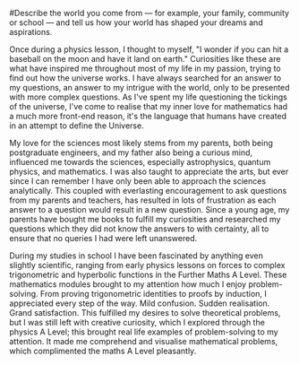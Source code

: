 #Describe the world you come from — for example, your family, community or school — and tell us how your world has shaped your dreams and aspirations.


Once during a physics lesson, I thought to myself, "I wonder if you can hit a baseball on the moon and have it land on earth." Curiosities like these are what have inspired me throughout most of my life in my passion, trying to find out how the universe works. I have always searched for an answer to my questions, an answer to my intrigue with the world, only to be presented with more complex questions. As I've spent my life questioning the tickings of the universe, I've come to realise that my inner love for mathematics had a much more front-end reason, it's the language that humans have created in an attempt to define the Universe.

My love for the sciences most likely stems from my parents, both being postgraduate engineers, and my father also being a curious mind, influenced me towards the sciences, especially astrophysics, quantum physics, and mathematics. I was also taught to appreciate the arts, but ever since I can remember I have only been able to approach the sciences analytically. This coupled with everlasting encouragement to ask questions from my parents and teachers, has resulted in lots of frustration as each answer to a question would result in a new question. Since a young age, my parents have bought me books to fulfill my curiosities and researched my questions which they did not know the answers to with certainty, all to ensure that no queries I had were left unanswered. 

During my studies in school I have been fascinated by anything even slightly scientific, ranging from early physics lessons on forces to complex trigonometric and hyperbolic functions in the Further Maths A Level. These mathematics modules brought to my attention how much I enjoy problem-solving. From proving trigonometric identities to proofs by induction, I appreciated every step of the way. Mild confusion. Sudden realisation. Grand satisfaction. This fulfilled my desires to solve theoretical problems, but I was still left with creative curiosity, which I explored through the physics A Level; this brought real life examples of problem-solving to my attention. It made me comprehend and visualise mathematical problems, which complimented the maths A Level pleasantly.
	